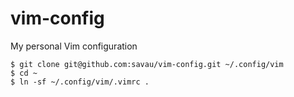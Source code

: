 # vim-config
My personal Vim configuration

```
$ git clone git@github.com:savau/vim-config.git ~/.config/vim
$ cd ~
$ ln -sf ~/.config/vim/.vimrc .
```
